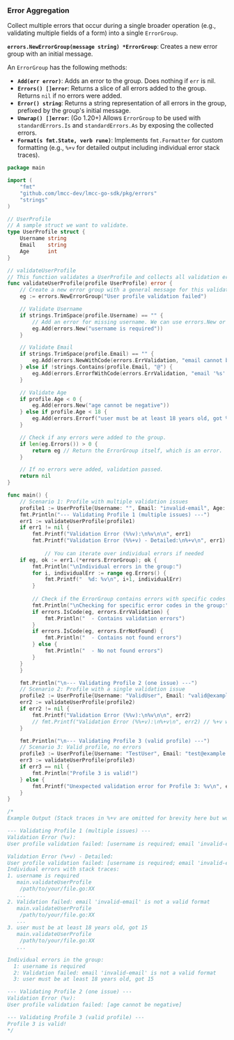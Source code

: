<!--
 * Author: Martin <lmccc.dev@gmail.com>
 * Co-Author: AI Assistant
 * Description: This document was collaboratively developed by Martin and AI Assistant.
-->

### Error Aggregation

Collect multiple errors that occur during a single broader operation (e.g., validating multiple fields of a form) into a single `ErrorGroup`.

**`errors.NewErrorGroup(message string) *ErrorGroup`**: Creates a new error group with an initial message.

An `ErrorGroup` has the following methods:
- **`Add(err error)`**: Adds an error to the group. Does nothing if `err` is nil.
- **`Errors() []error`**: Returns a slice of all errors added to the group. Returns `nil` if no errors were added.
- **`Error() string`**: Returns a string representation of all errors in the group, prefixed by the group's initial message.
- **`Unwrap() []error`**: (Go 1.20+) Allows `ErrorGroup` to be used with `standardErrors.Is` and `standardErrors.As` by exposing the collected errors.
- **`Format(s fmt.State, verb rune)`**: Implements `fmt.Formatter` for custom formatting (e.g., `%+v` for detailed output including individual error stack traces).

```go
package main

import (
	"fmt"
	"github.com/lmcc-dev/lmcc-go-sdk/pkg/errors"
	"strings"
)

// UserProfile
// A sample struct we want to validate.
type UserProfile struct {
	Username string
	Email    string
	Age      int
}

// validateUserProfile
// This function validates a UserProfile and collects all validation errors into an ErrorGroup.
func validateUserProfile(profile UserProfile) error {
	// Create a new error group with a general message for this validation operation.
	eg := errors.NewErrorGroup("User profile validation failed")

	// Validate Username
	if strings.TrimSpace(profile.Username) == "" {
		// Add an error for missing username. We can use errors.New or errors.NewWithCode.
		eg.Add(errors.New("username is required"))
	}

	// Validate Email
	if strings.TrimSpace(profile.Email) == "" {
		eg.Add(errors.NewWithCode(errors.ErrValidation, "email cannot be empty"))
	} else if !strings.Contains(profile.Email, "@") {
		eg.Add(errors.ErrorfWithCode(errors.ErrValidation, "email '%s' is not a valid format", profile.Email))
	}

	// Validate Age
	if profile.Age < 0 {
		eg.Add(errors.New("age cannot be negative"))
	} else if profile.Age < 18 {
		eg.Add(errors.Errorf("user must be at least 18 years old, got %d", profile.Age))
	}

	// Check if any errors were added to the group.
	if len(eg.Errors()) > 0 {
		return eg // Return the ErrorGroup itself, which is an error.
	}

	// If no errors were added, validation passed.
	return nil
}

func main() {
	// Scenario 1: Profile with multiple validation issues
	profile1 := UserProfile{Username: "", Email: "invalid-email", Age: 15}
	fmt.Println("--- Validating Profile 1 (multiple issues) ---")
	err1 := validateUserProfile(profile1)
	if err1 != nil {
		fmt.Printf("Validation Error (%%v):\n%v\n\n", err1)
		fmt.Printf("Validation Error (%%+v) - Detailed:\n%+v\n", err1)
		
			// You can iterate over individual errors if needed
	if eg, ok := err1.(*errors.ErrorGroup); ok {
		fmt.Println("\nIndividual errors in the group:")
		for i, individualErr := range eg.Errors() {
			fmt.Printf("  %d: %v\n", i+1, individualErr)
		}
		
		// Check if the ErrorGroup contains errors with specific codes
		fmt.Println("\nChecking for specific error codes in the group:")
		if errors.IsCode(eg, errors.ErrValidation) {
			fmt.Println("  - Contains validation errors")
		}
		if errors.IsCode(eg, errors.ErrNotFound) {
			fmt.Println("  - Contains not found errors")
		} else {
			fmt.Println("  - No not found errors")
		}
	}
	}

	fmt.Println("\n--- Validating Profile 2 (one issue) ---")
	// Scenario 2: Profile with a single validation issue
	profile2 := UserProfile{Username: "ValidUser", Email: "valid@example.com", Age: -5}
	err2 := validateUserProfile(profile2)
	if err2 != nil {
		fmt.Printf("Validation Error (%%v):\n%v\n\n", err2)
		// fmt.Printf("Validation Error (%%+v):\n%+v\n", err2) // %+v would also show stack traces for each error
	}

	fmt.Println("\n--- Validating Profile 3 (valid profile) ---")
	// Scenario 3: Valid profile, no errors
	profile3 := UserProfile{Username: "TestUser", Email: "test@example.com", Age: 30}
	err3 := validateUserProfile(profile3)
	if err3 == nil {
		fmt.Println("Profile 3 is valid!")
	} else {
		fmt.Printf("Unexpected validation error for Profile 3: %v\n", err3)
	}
}

/*
Example Output (Stack traces in %+v are omitted for brevity here but would be present):

--- Validating Profile 1 (multiple issues) ---
Validation Error (%v):
User profile validation failed: [username is required; email 'invalid-email' is not a valid format; user must be at least 18 years old, got 15]

Validation Error (%+v) - Detailed:
User profile validation failed: [username is required; email 'invalid-email' is not a valid format; user must be at least 18 years old, got 15]
Individual errors with stack traces:
1. username is required
   main.validateUserProfile
   	/path/to/your/file.go:XX
   ...
2. Validation failed: email 'invalid-email' is not a valid format
   main.validateUserProfile
   	/path/to/your/file.go:XX
   ...
3. user must be at least 18 years old, got 15
   main.validateUserProfile
   	/path/to/your/file.go:XX
   ...

Individual errors in the group:
  1: username is required
  2: Validation failed: email 'invalid-email' is not a valid format
  3: user must be at least 18 years old, got 15

--- Validating Profile 2 (one issue) ---
Validation Error (%v):
User profile validation failed: [age cannot be negative]

--- Validating Profile 3 (valid profile) ---
Profile 3 is valid!
*/
``` 